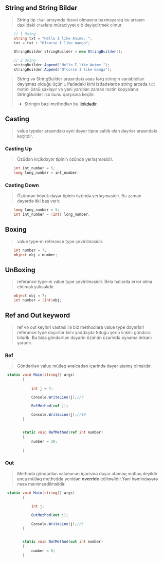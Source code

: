 ## String and String Bilder
> String tip `char` arrayında ibarət olmasına baxmayaraq bu arrayın daxildəki `char`lara müraciyyət eib dəyişdirmək olmur. 

```c#
    // 1 Using
    string txt = "Hello I like Anime. ";
    txt = txt + "Ofcorse I like manga";

    StringBuilder stringBuilder = new StringBuilder();

    // 2 Using
    stringBuilder.Append("Hello I like Anime ");
    stringBuilder.Append("Ofcorse I like manga");

```

> String və StringBuilder arasındakı əsas fərq stringin variablelları dəyişməz olduğu üçün `1` ifadədəki kimi istfadələrdə string arxada `txt` mətini öznü saxlayır və yeni yardılan zaman mətin kopyalanır. StringBuilder isə bunu qarşısına keçilir.
> - Stringin bəzi methodları bu [linkdədir](https://github.com/DrMadWill/PragmatechCsharpProject/blob/main/MyResearch/CSharp/Documatation/Documatation.md#string-method).

## Casting
> value typelar arasındakı eyni dəyər tipnə sahib olan dəyrlər arasındakı keçitdir.

### Casting Up
> Özüdən kiçikdəyər tipinin özündə yerləşməsidir.

```c#
    int int_number = 5;
    long long_number = int_number;
```
### Casting Down
> Özündən böyük dəyər tipinin özündə yerləşməsidir. Bu zaman dəyərdə itki baş verir.
```c#
    long long_number = 5;
    int int_number = (int) long_number;
```

## Boxing 
> value type-ın referance type çevirilməsidir.
```c#
    int number = 7;
    object obj = number;
```
## UnBoxing
> referance type-ın value type çevirilməsidir. Belə hallarda error olma ehtimalı yüksəkdir.

```c#
    object obj = 7;
    int number = (int)obj;
```

## Ref and Out keyword
> ref və out keyləri vastəsi ilə biz methodlara value type dəyərləri referance type dəyərlər kimi yaddaşda tutuğu yerin linkini göndərə bilərik. Bu bizə göndərilən dəyərin özünün üzərində oynama imkanı yaradır. 
### Ref 
> Göndərilən value mütləq əvəlcədən içərində dəyər atamış olmalıdır.
```c#
 static void Main(string[] args)
        {
           
            int j = 7;

            Console.WriteLine(j);//7

            RefMethod(ref j);

            Console.WriteLine(j);//10
        }


        static void RefMethod(ref int number)
        {
            number = 10;
            
        }
```

### Out 
> Methoda göndərilən valueunun içərisinə dəyər atamaq mütləq deyildir anca mütləq methodda yenidən **override** edilməlidir.Yəni həmindəyərə nəsə mənimsədilməlidir.

```c#
 static void Main(string[] args)
        {
           
            int j;

            OutMethod(out j);

            Console.WriteLine(j);//5
        }


        static void OutMethod(out int number)
        {
            number = 5;
        }
```